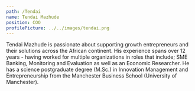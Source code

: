 ```yaml
---
path: /Tendai
name: Tendai Mazhude
position: COO
profilePicture: ../../images/tendai.png
---
```

Tendai Mazhude is passionate about supporting growth entrepreneurs and their solutions across the African continent. His experience spans over 12 years - having worked for multiple organizations in roles that include; SME Banking, Monitoring and Evaluation as well as an Economic Researcher. He has a science postgraduate degree (M.Sc.) in Innovation Management and Entrepreneurship from the Manchester Business School (University of Manchester).